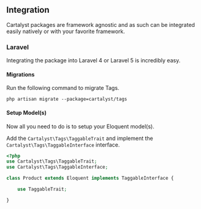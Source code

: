 ## Integration

Cartalyst packages are framework agnostic and as such can be integrated easily natively or with your favorite framework.

### Laravel

Integrating the package into Laravel 4 or Laravel 5 is incredibly easy.

#### Migrations

Run the following command to migrate Tags.

`php artisan migrate --package=cartalyst/tags`

#### Setup Model(s)

Now all you need to do is to setup your Eloquent model(s).

Add the `Cartalyst\Tags\TaggableTrait` and implement the `Cartalyst\Tags\TaggableInterface` interface.

```php
<?php
use Cartalyst\Tags\TaggableTrait;
use Cartalyst\Tags\TaggableInterface;

class Product extends Eloquent implements TaggableInterface {

	use TaggableTrait;

}
```
